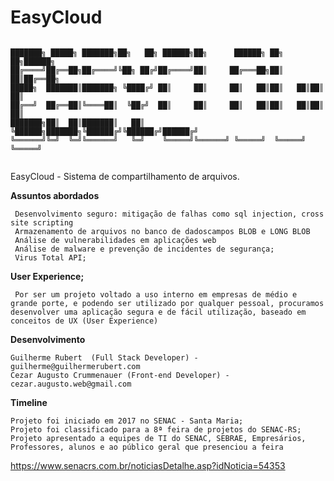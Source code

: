 # EasyCloud
```

███████╗ █████╗ ███████╗██╗   ██╗ ██████╗██╗      ██████╗ ██╗   ██╗██████╗ 
██╔════╝██╔══██╗██╔════╝╚██╗ ██╔╝██╔════╝██║     ██╔═══██╗██║   ██║██╔══██╗
█████╗  ███████║███████╗ ╚████╔╝ ██║     ██║     ██║   ██║██║   ██║██║  ██║
██╔══╝  ██╔══██║╚════██║  ╚██╔╝  ██║     ██║     ██║   ██║██║   ██║██║  ██║
███████╗██║  ██║███████║   ██║   ╚██████╗███████╗╚██████╔╝╚██████╔╝██████╔╝
╚══════╝╚═╝  ╚═╝╚══════╝   ╚═╝    ╚═════╝╚══════╝ ╚═════╝  ╚═════╝ ╚═════╝ 
                                                                           
```
<p>EasyCloud - Sistema de compartilhamento de arquivos.</p> 


**Assuntos abordados**

     Desenvolvimento seguro: mitigação de falhas como sql injection, cross site scripting 
     Armazenamento de arquivos no banco de dadoscampos BLOB e LONG BLOB 
     Análise de vulnerabilidades em aplicações web  
     Análise de malware e prevenção de incidentes de segurança; 
     Virus Total API; 
 
 **User Experience;**
  
     Por ser um projeto voltado a uso interno em empresas de médio e grande porte, e podendo ser utilizado por qualquer pessoal, procuramos desenvolver uma aplicação segura e de fácil utilização, baseado em conceitos de UX (User Experience) 
    
**Desenvolvimento**
  
    Guilherme Rubert  (Full Stack Developer) - guilherme@guilhermerubert.com  
    Cezar Augusto Crummenauer (Front-end Developer) - cezar.augusto.web@gmail.com  
  

**Timeline**

    Projeto foi iniciado em 2017 no SENAC - Santa Maria; 
    Projeto foi classificado para a 8ª feira de projetos do SENAC-RS; 
    Projeto apresentado a equipes de TI do SENAC, SEBRAE, Empresários, Professores, alunos e ao público geral que presenciou a feira 
    
<a href="https://www.senacrs.com.br/noticiasDetalhe.asp?idNoticia=54353">https://www.senacrs.com.br/noticiasDetalhe.asp?idNoticia=54353</a>
  
